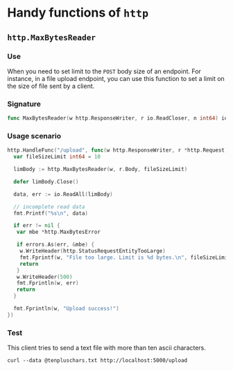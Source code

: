 # Handy functions of `http`

## `http.MaxBytesReader`

### Use

When you need to set limit to the `POST` body size of an endpoint. For instance, in a file upload endpoint, you can use this function to set a limit on the size of file sent by a client.

### Signature

```go
func MaxBytesReader(w http.ResponseWriter, r io.ReadCloser, n int64) io.ReadCloser
```

### Usage scenario

```go
http.HandleFunc("/upload", func(w http.ResponseWriter, r *http.Request) {
  var fileSizeLimit int64 = 10

  limBody := http.MaxBytesReader(w, r.Body, fileSizeLimit)

  defer limBody.Close()

  data, err := io.ReadAll(limBody)

  // incomplete read data
  fmt.Printf("%s\n", data)

  if err != nil {
   var mbe *http.MaxBytesError

   if errors.As(err, &mbe) {
    w.WriteHeader(http.StatusRequestEntityTooLarge)
    fmt.Fprintf(w, "File too large. Limit is %d bytes.\n", fileSizeLimit)
    return
   }
   w.WriteHeader(500)
   fmt.Fprintln(w, err)
   return
  }

  fmt.Fprintln(w, "Upload success!")
})
```

### Test

This client tries to send a text file with more than ten ascii characters.

```curl
curl --data @tenpluschars.txt http://localhost:5000/upload
```
